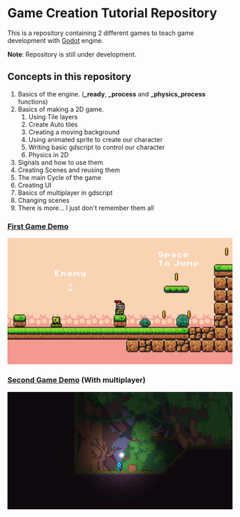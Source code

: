 # Game Creation Tutorial Repository

This is a repository containing 2 different games to teach game development with [Godot](https://godotengine.org/) engine.

**Note**: Repository is still under development.

## Concepts in this repository

1. Basics of the engine. (**_ready**, **_process** and **_physics_process** functions)
2. Basics of making a 2D game.
   1. Using Tile layers
   2. Create Auto tiles
   3. Creating a moving background
   4. Using animated sprite to create our character
   5. Writing basic gdscript to control our character
   6. Physics in 2D
3. Signals and how to use them
4. Creating Scenes and reusing them
5. The main Cycle of the game
6. Creating UI
7. Basics of multiplayer in gdscript
8. Changing scenes
9. There is more... I just don't remember them all

### [First Game Demo](./2d_platformer)

![Brackeys game](./2d_platformer/demo.png)

### [Second Game Demo](./chest_choose/demo.png) (With multiplayer)

![Brackeys game](./chest_choose/demo.png)
